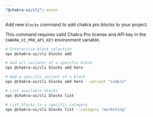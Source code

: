 ```yaml
---
"@chakra-ui/cli": minor
---
```


Add new `blocks` command to add chakra pro blocks to your project.

This command requires valid Chakra Pro license and API key in the
`CHAKRA_UI_PRO_API_KEY` environment variable.

```sh
# Interactive block selection
npx @chakra-ui/cli blocks add

# Add all variants of a specific block
npx @chakra-ui/cli blocks add hero

# Add a specific variant of a block
npx @chakra-ui/cli blocks add hero --variant "simple"

# List available blocks
npx @chakra-ui/cli blocks list

# List blocks in a specific category
npx @chakra-ui/cli blocks list --category "marketing"
```
